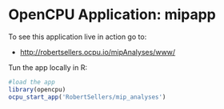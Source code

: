# OpenCPU Application: mipapp

To see this application live in action go to:
  
  - http://robertsellers.ocpu.io/mipAnalyses/www/

Tun the app locally in R:
  ```r
#load the app
library(opencpu)
ocpu_start_app('RobertSellers/mip_analyses')
```

